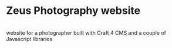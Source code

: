 <h1>Zeus Photography website</h1><br/>
website for a photographer built with Craft 4 CMS and a couple of Javascript libraries
